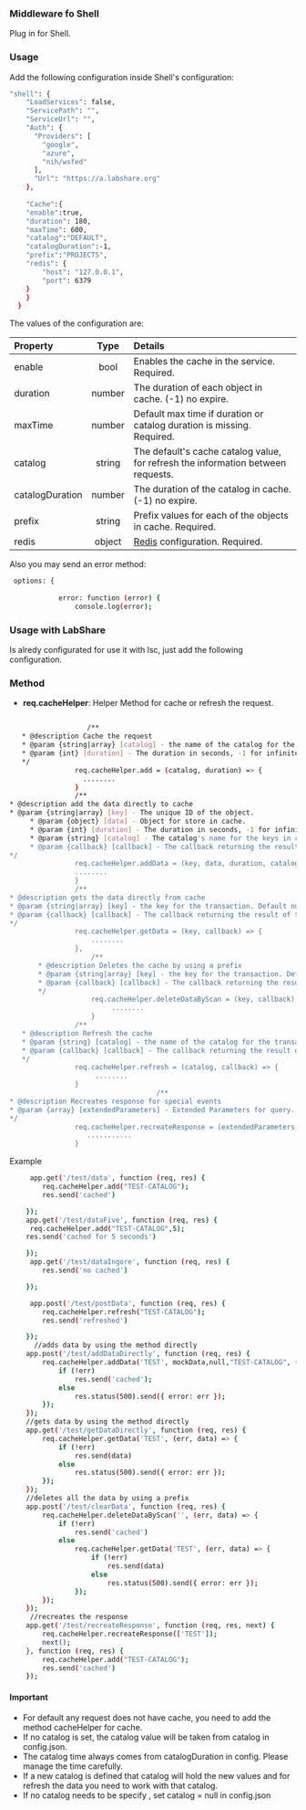### Middleware fo Shell

Plug in for Shell.
### Usage

Add the following configuration inside Shell's  configuration:
```sh
"shell": {
    "LoadServices": false,
    "ServicePath": "",
    "ServiceUrl": "",
    "Auth": {
      "Providers": [
        "google",
        "azure",
        "nih/wsfed"
      ],
      "Url": "https://a.labshare.org"
    },
     
    "Cache":{
    "enable":true,
    "duration": 180,
    "maxTime": 600,
    "catalog":"DEFAULT",
    "catalogDuration":-1,
    "prefix":"PROJECTS",
    "redis": {
        "host": "127.0.0.1",
        "port": 6379
    }
    }
  }
``` 
The values of the configuration are:

| Property  | Type | Details |
| :-------------- |:------:|:----- |
|enable        | bool | Enables the cache in the service. Required. |
| duration        | number | The duration of each object in cache. (-1) no expire.|
| maxTime        | number | Default max time if duration or catalog duration is missing. Required. |
| catalog    | string | The default's cache catalog value, for refresh the information between requests. |
| catalogDuration        | number | The duration of the catalog in cache. (-1) no expire. |
| prefix    | string | Prefix values for each of the objects in cache. Required. |
| redis    | object |[Redis](https://github.com/NodeRedis/node_redis) configuration. Required. |

Also you may send an error method:
```sh
 options: {
       
            error: function (error) {
                console.log(error);

```

### Usage with LabShare

Is alredy configurated for use it with lsc, just add the following configuration.

### Method
- **req.cacheHelper**: Helper Method for cache or refresh the request.
```sh

                   /**
   * @description Cache the request
   * @param {string|array} [catalog] - the name of the catalog for the transaction. Default null.
   * @param {int} [duration] - The duration in seconds, -1 for infinite duration.
   */
                req.cacheHelper.add = (catalog, duration) => {
                  ........
                }
                /**
* @description add the data directly to cache
* @param {string|array} [key] - The unique ID of the object.
     * @param {object} [data] - Object for store in cache.
     * @param {int} [duration] - The duration in seconds, -1 for infinite duration.
     * @param {string} [catalog] - The catalog's name for the keys in cache.
     * @param {callback} [callback] - The callback returning the result of the transaction.
*/
                req.cacheHelper.addData = (key, data, duration, catalog, callback) => {
                ........
                }
                /**
* @description gets the data directly from cache
* @param {string|array} [key] - the key for the transaction. Default null.
* @param {callback} [callback] - The callback returning the result of the transaction.
*/
                req.cacheHelper.getData = (key, callback) => {
                    ........
                },
                    /**
       * @description Deletes the cache by using a prefix
       * @param {string|array} [key] - the key for the transaction. Default null.
       * @param {callback} [callback] - The callback returning the result of the transaction.
       */
                    req.cacheHelper.deleteDataByScan = (key, callback) => {
                         ........
                    }
                /**
   * @description Refresh the cache
   * @param {string} [catalog] - the name of the catalog for the transaction. Default null.
   * @param {callback} [callback] - The callback returning the result of the transaction.
   */
                req.cacheHelper.refresh = (catalog, callback) => {
                     ........
                }
                                    /**
* @description Recreates response for special events
* @param {array} [extendedParameters] - Extended Parameters for query.
*/
                req.cacheHelper.recreateResponse = (extendedParameters, next) => {
                   ...........
                }          
```
Example

```sh
     app.get('/test/data', function (req, res) {
        req.cacheHelper.add("TEST-CATALOG");
        res.send('cached')

    });
    app.get('/test/dataFive', function (req, res) {
     req.cacheHelper.add("TEST-CATALOG",5);
    res.send('cached for 5 seconds')

    });
     app.get('/test/dataIngore', function (req, res) {
        res.send('no cached')

    });

     app.post('/test/postData', function (req, res) {
        req.cacheHelper.refresh("TEST-CATALOG");
        res.send('refreshed')

    });
      //adds data by using the method directly
    app.post('/test/addDataDirectly', function (req, res) {
        req.cacheHelper.addData('TEST', mockData,null,"TEST-CATALOG", (err, data) => {
            if (!err)
                res.send('cached');
            else
                res.status(500).send({ error: err });
        });
    });
    //gets data by using the method directly
    app.get('/test/getDataDirectly', function (req, res) {
        req.cacheHelper.getData('TEST', (err, data) => {
            if (!err)
                res.send(data)
            else
                res.status(500).send({ error: err });
        });
    });
    //deletes all the data by using a prefix
    app.post('/test/clearData', function (req, res) {
        req.cacheHelper.deleteDataByScan('', (err, data) => {
            if (!err)
                res.send('cached')
            else
                req.cacheHelper.getData('TEST', (err, data) => {
                    if (!err)
                        res.send(data)
                    else
                        res.status(500).send({ error: err });
                });
        });
    });
     //recreates the response
    app.get('/test/recreateResponse', function (req, res, next) {
        req.cacheHelper.recreateResponse(['TEST']);
        next();
    }, function (req, res) {
        req.cacheHelper.add("TEST-CATALOG");
        res.send('cached')
    });
```
#### Important
- For default any request does not have cache, you need to add the method cacheHelper for cache.
- If no catalog is set, the catalog value will be taken from catalog in config.json.
- The catalog time always comes from catalogDuration in config. Please manage the time carefully. 
- If a new catalog is defined that catalog will hold the new values and for refresh the data
you need to work with that catalog.
- If no catalog needs to be specify , set catalog = null in config.json